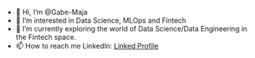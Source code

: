 - 👋 Hi, I’m @Gabe-Maja
- 👀 I’m interested in Data Science, MLOps and Fintech
- 🌱 I’m currently exploring the world of Data Science/Data Engineering in the Fintech space.
- 📫 How to reach me LinkedIn: [Linked Profile](https://www.linkedin.com/in/gabriel-kevin-maja-a308a314a/)

<!---
Gabe-Maja/Gabe-Maja is a ✨ special ✨ repository because its `README.md` (this file) appears on your GitHub profile.
You can click the Preview link to take a look at your changes.
--->
